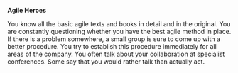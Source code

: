**Agile Heroes**

You know all the basic agile texts and books in detail and in the original. You are constantly questioning whether you have the best agile method in place. If there is a problem somewhere, a small group is sure to come up with a better procedure. You try to establish this procedure immediately for all areas of the company. You often talk about your collaboration at specialist conferences.
Some say that you would rather talk than actually act.
